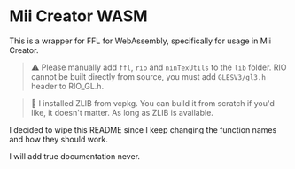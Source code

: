 # Mii Creator WASM

This is a wrapper for FFL for WebAssembly, specifically for usage in Mii Creator.

> ⚠️ Please manually add `ffl`, `rio` and `ninTexUtils` to the `lib` folder.
> RIO cannot be built directly from source, you must add `GLESV3/gl3.h` header to RIO_GL.h.
 
> 📝 I installed ZLIB from vcpkg. You can build it from scratch if you'd like, it doesn't matter. As long as ZLIB is available.

I decided to wipe this README since I keep changing the function names and how they should work.

I will add true documentation never.